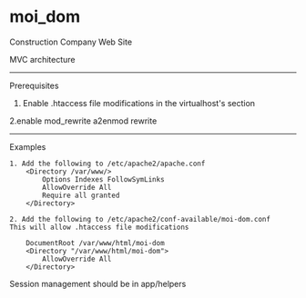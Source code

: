 # moi_dom
Construction Company Web Site

MVC architecture

--------------------------------
Prerequisites
1. Enable .htaccess file modifications in the virtualhost's <Directory> section
 
 2.enable mod_rewrite
 a2enmod rewrite

 -------------------------------
 Examples
 
    1. Add the following to /etc/apache2/apache.conf
        <Directory /var/www/>
            Options Indexes FollowSymLinks
            AllowOverride All
            Require all granted
        </Directory>
    
    2. Add the following to /etc/apache2/conf-available/moi-dom.conf
    This will allow .htaccess file modifications

        DocumentRoot /var/www/html/moi-dom
        <Directory "/var/www/html/moi-dom">
            AllowOverride All
        </Directory>



Session management should be in app/helpers
